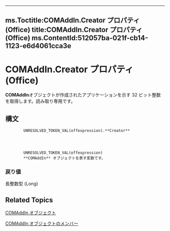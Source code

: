 

---
ms.Toctitle:COMAddIn.Creator プロパティ (Office)
title:COMAddIn.Creator プロパティ (Office)
ms.ContentId:512057ba-021f-cb14-1123-e6d4061cca3e
---
# COMAddIn.Creator プロパティ (Office)




**COMAddIn**オブジェクトが作成されたアプリケーションを示す 32 ビット整数を取得します。読み取り専用です。

## 構文

            UNRESOLVED_TOKEN_VAL(offexpression).**Creator**




            UNRESOLVED_TOKEN_VAL(offexpression)
            **COMAddIn** オブジェクトを表す変数です。

### 戻り値
長整数型 (Long)





## Related Topics

[COMAddIn オブジェクト](dcaa9f0c-20fb-9f53-5f74-9ec0b1cefeea.md)

[COMAddIn オブジェクトのメンバー](698d4d8e-6071-acd3-a39b-ab01fd878452.md)




